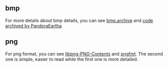 ## bmp
For more details about bmp details, you can see [bmp.archive](https://web.archive.org/web/20080912171714/http://www.fortunecity.com/skyscraper/windows/364/bmpffrmt.html) and [code archived by PandoraEartha](https://zhuanlan.zhihu.com/p/698234015)

## png
For png format, you can see [libpng-PNG-Contents](http://www.libpng.org/pub/png/spec/1.2/PNG-Contents.html) and [pngfmt](https://docs.fileformat.com/image/png/). The second one is simple, easier to read while the first one is more detailed.